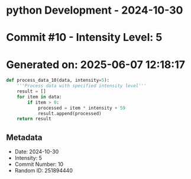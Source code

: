 ﻿# python Development - 2024-10-30
# Commit #10 - Intensity Level: 5
# Generated on: 2025-06-07 12:18:17
```python
def process_data_10(data, intensity=5):
    '''Process data with specified intensity level'''
    result = []
    for item in data:
        if item > 0:
            processed = item * intensity + 59
            result.append(processed)
    return result
```
## Metadata
- Date: 2024-10-30
- Intensity: 5
- Commit Number: 10
- Random ID: 251894440
